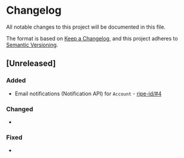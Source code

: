 # Changelog

All notable changes to this project will be documented in this file.

The format is based on [Keep a Changelog](https://keepachangelog.com/en/1.0.0/),
and this project adheres to [Semantic Versioning](https://semver.org/spec/v2.0.0.html).

## [Unreleased]

### Added

* Email notifications (Notification API) for `Account` - [ripe-id/#4](https://github.com/ripe-tech/ripe-id/issues/4)

### Changed

*

### Fixed

*
